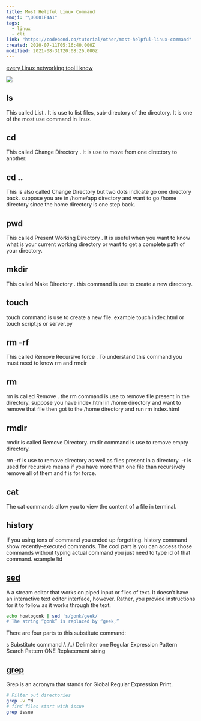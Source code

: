 ```yaml
---
title: Most Helpful Linux Command
emoji: "\U0001F4A1"
tags:
  - linux
  - cli
link: "https://codebond.co/tutorial/other/most-helpful-linux-command"
created: 2020-07-11T05:16:40.000Z
modified: 2021-08-31T20:08:26.000Z
---
```


[every Linux networking tool I know](https://wizardzines.com/networking-tools-poster.pdf)

![](https://i.pinimg.com/originals/01/90/f9/0190f909c09dc3f60db7b6a6e64f69f0.jpg)

## ls

This called List . It is use to list files, sub-directory of the directory. It is one of the most use command in linux.

## cd

This called Change Directory . It is use to move from one directory to another.

## cd ..

This is also called Change Directory but two dots indicate go one directory back. suppose you are in /home/app directory and want to go /home directory since the home directory is one step back.

## pwd

This called Present Working Directory . It is useful when you want to know what is your current working directory or want to get a complete path of your directory.

## mkdir

This called Make Directory . this command is use to create a new directory.

## touch

touch command is use to create a new file. example touch index.html or touch script.js or server.py

## rm -rf

This called Remove Recursive force . To understand this command you must need to know rm and rmdir

## rm

rm is called Remove . the rm command is use to remove file present in the directory. suppose you have index.html in /home directory and want to remove that file then got to the /home directory and run rm index.html

## rmdir

rmdir is called Remove Directory. rmdir command is use to remove empty directory.

rm -rf is use to remove directory as well as files present in a directory. -r is used for recursive means if you have more than one file than recursively remove all of them and f is for force.

## cat

The cat commands allow you to view the content of a file in terminal.

## history

If you using tons of command you ended up forgetting. history command show recently-executed commands. The cool part is you can access those commands without typing actual command you just need to type id of that command. example !id

## [sed](https://gist.github.com/ssstonebraker/6140154)

A a stream editor that works on piped input or files of text. It doesn’t have an interactive text editor interface, however. Rather, you provide instructions for it to follow as it works through the text.

```sh
echo howtogonk | sed 's/gonk/geek/
# The string “gonk” is replaced by “geek,”
```

There are four parts to this substitute command:

s Substitute command
/../../ Delimiter
one Regular Expression Pattern Search Pattern
ONE Replacement string

## [grep](https://phoenixnap.com/kb/grep-command-linux-unix-examples)

Grep is an acronym that stands for Global Regular Expression Print.

```sh
# Filter out directories
grep -v ^d
# find files start with issue
grep issue
```
